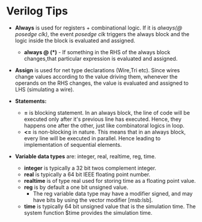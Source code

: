 # Verilog Tips

- **Always** is used for registers + combinational logic. If it is *always(@ posedge clk)*, the event *posedge clk* triggers the always block and the logic inside the block is evaluated and assigned.
  - **always @ (*)** - If something in the RHS of the always block changes,that particular expression is evaluated and assigned. 

- **Assign** is used for net type declarations (Wire,Tri etc). Since wires change values according to the value driving them, whenever the operands on the RHS changes, the value is evaluated and assigned to LHS (simulating a wire).

- **Statements:** 
  - **=** is blocking statement. In an always block, the line of code will be executed only after it's previous line has executed. Hence, they happens one after the other, just like combinatoral logics in loop.
  - **<=** is non-blocking in nature. This means that in an always block, every line will be executed in parallel. Hence leading to implementation of sequential elements.

- **Variable data types** are: integer, real, realtime, reg, time.
    - **integer** is typically a 32 bit twos complement integer.
    - **real** is typically a 64 bit IEEE floating point number.
    - **realtime** is of type real used for storing time as a floating point value. 
    - **reg** is by default a one bit unsigned value.
        - The reg variable data type may have a modifier signed, and may have bits by using the vector modifier [msb:lsb].
    - **time** is typically 64 bit unsigned value that is the simulation time. The system function $time provides the simulation time.
  

